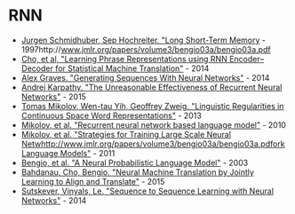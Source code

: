 # RNN

- [Jurgen Schmidhuber, Sep Hochreiter. "Long Short-Term Memory](https://www.bioinf.jku.at/publications/older/2604.pdf) - 1997http://www.jmlr.org/papers/volume3/bengio03a/bengio03a.pdf
- [Cho, et al, "Learning Phrase Representations using RNN Encoder–Decoder for Statistical Machine Translation"](https://www.aclweb.org/anthology/D14-1179) - 2014
- [Alex Graves. "Generating Sequences With Neural Networks"](https://arxiv.org/pdf/1308.0850.pdf) - 2014
- [Andrej Karpathy. "The Unreasonable Effectiveness of Recurrent Neural Networks"](http://karpathy.github.io/2015/05/21/rnn-effectiveness/) - 2015
- [Tomas Mikolov, Wen-tau Yih, Geoffrey Zweig. "Linguistic Regularities in Continuous Space Word Representations"](https://www.aclweb.org/anthology/N13-1090) - 2013
- [Mikolov, et al. "Recurrent neural network based language model"](https://www.fit.vutbr.cz/research/groups/speech/publi/2010/mikolov_interspeech2010_IS100722.pdf) - 2010
- [Mikolov, et al. "Strategies for Training Large Scale Neural Netwhttp://www.jmlr.org/papers/volume3/bengio03a/bengio03a.pdforkLanguage Models"](https://www.microsoft.com/en-us/research/wp-content/uploads/2011/12/ASRU-2011.pdf) - 2011
- [Bengio, et al. "A Neural Probabilistic Language Model"](http://www.jmlr.org/papers/volume3/bengio03a/bengio03a.pdf) - 2003
- [Bahdanau, Cho, Bengio. "Neural Machine Translation by Jointly Learning to Align and Translate"](https://arxiv.org/pdf/1409.0473.pdf) - 2015
- [Sutskever, Vinyals, Le. "Sequence to Sequence Learning with Neural Networks"](https://arxiv.org/abs/1409.3215) - 2014

